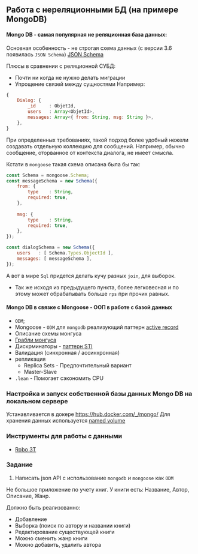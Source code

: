 ## Работа с нереляционными БД (на примере MongoDB)  
 
#### Mongo DB - самая популярная не реляционная база данных:

Основная особенность - не строгая схема данных (с версии 3.6 появилась `JSON Schema`)
[JSON Schema](https://docs.mongodb.com/manual/core/schema-validation/#json-schema)

Плюсы в сравнении с реляционной СУБД:
* Почти ни когда не нужно делать миграции
* Упрощение связей между сущностями 
Например:
```javascript
{
	Dialog: {
		_id     : ObjetId,
		users   : Array<ObjetId>,
		messages: Array<{ from: String, msg: String }>,
	},
}
```
При определенных требованиях, такой подход более удобный нежели создавать отдельную коллекцию для сообщений. Например, обычно сообщение, оторванное от контекста диалога, не имеет смысла.

Кстати в `mongoose` такая схема описана была бы так:

```javascript
const Schema = mongoose.Schema;
const messageSchema = new Schema({
	from: {
		type    : String,
		required: true,
	},
	
	msg: {
		type    : String,
		required: true,
	},
});

const dialogSchema = new Schema({
	users   : [ Schema.Types.ObjectId ],
	messages: [ messageSchema ],
});
```

А вот в мире `Sql` придется делать кучу разных `join`, для выборок.

* Так же исходя из предыдущего пункта, более легковесная и по этому может обрабатывать больше `rps` при прочих равных.


#### Mongo DB в связке с Mongoose - ООП в работе с базой данных  
* `ODM`;
* Mongoose - `ODM` для `mongodb` реализующий паттерн [active record](https://ru.wikipedia.org/wiki/ActiveRecord)
* Описание схемы монгуса
* [Грабли монгуса](https://habrahabr.ru/post/253395/)
* Дискрминаторы - [паттерн STI](http://design-pattern.ru/patterns/single-table-inheritance.html)
* Валидация (синхронная / ассинхронная)
* репликация
  * Replica Sets - Предпочтительный вариант
  * Master-Slave
* `.lean` - Помогает сэкономить CPU

### Настройка и запуск собственной базы данных Mongo DB на локальном сервере
 
 Устанавливается в докере https://hub.docker.com/_/mongo/
 Для хранения данных используется [named volume](https://docs.docker.com/storage/#good-use-cases-for-bind-mounts) 
 
 
 ### Инструменты для работы с данными
 * [Robo 3T](https://robomongo.org/)


### Задание

1) Написать json API с использование `mongodb` и `mongoose` как `ODM`

Не большое приложение по учету книг.
У книги есть: Название, Автор, Описание, Жанр.

Должно быть реализованно:
* Добавление
* Выборка (поиск по автору и названии книги)
* Редактирование существующей книги
* Можно сменить жанр книги
* Можно добавить, удалить автора
